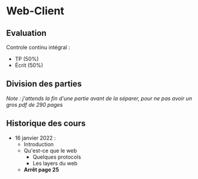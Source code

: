 # Web-Client

## Evaluation

Controle continu intégral :
- TP (50%)
- Écrit (50%)

## Division des parties

*Note : j'attends la fin d'une partie avant de la séparer, pour ne pas avoir un gros pdf de 290 pages*




## Historique des cours

- 16 janvier 2022 :
  - Introduction
  - Qu'est-ce que le web
    - Quelques protocols
    - Les layers du web
  - **Arrêt page 25**
  